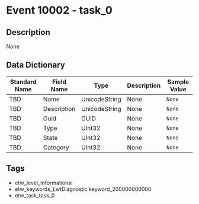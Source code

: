 # Event 10002 - task_0

## Description
None

## Data Dictionary
|Standard Name|Field Name|Type|Description|Sample Value|
|---|---|---|---|---|
|TBD|Name|UnicodeString|None|`None`|
|TBD|Description|UnicodeString|None|`None`|
|TBD|Guid|GUID|None|`None`|
|TBD|Type|UInt32|None|`None`|
|TBD|State|UInt32|None|`None`|
|TBD|Category|UInt32|None|`None`|

## Tags
* etw_level_Informational
* etw_keywords_LwtDiagnostic keyword_200000000000
* etw_task_task_0